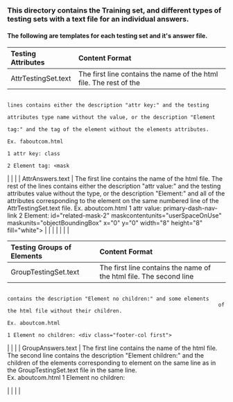 ### This directory contains the Training set, and different types of testing sets with a text file for an individual answers.
#### The following are templates for each testing set and it's answer file.


|Testing Attributes  					                              |Content Format
|:------------------------------------------------------			  |:------------------------------------------------------------------ |
| AttrTestingSet.text					                       	 	  |	The first line contains the name of the html file. The rest of the 
																		lines contains either the description "attr key:" and the testing 
																		attributes type name without the value, or the description "Element 
																		tag:" and the tag of the element without the elements attributes.	
																		Ex.	faboutcom.html
																			1 attr key: class
																			2 Element tag: <mask					                                               			  	     
|							                                          |								                                       |
| AttrAnswers.text          		      		  					  | The first line contains the name of the html file. The rest of the 
																		lines contains either the description "attr value:" and the testing 
																		attributes value without the type, or the description "Element:" 
																		and all of the attributes corresponding to the element on the same 
																		numbered line of the AttrTestingSet.text file. 
																		Ex. aboutcom.html
																			1 attr value: primary-dash-nav-link
																			2 Element: id="related-mask-2" maskcontentunits="userSpaceOnUse" maskunits="objectBoundingBox" x="0" y="0" width="8" height="8" fill="white"> 
                                       																								   		|
|							                                          |								                                       |
|							                                          |								                                       |

|Testing Groups of Elements      					 	              |Content Format
|:------------------------------------------------------			  |:------------------------------------------------------------------ |
| GroupTestingSet.text					                       	 	  |	The first line contains the name of the html file. The second line 
																		contains the description "Element no children:" and some elements 
																		of the html file without their children.
																		Ex. aboutcom.html
																			1 Element no children: <div class="footer-col first">  						                                               			  	     
|							                                          |								                                       |
| GroupAnswers.text          		      		  					  | The first line contains the name of the html file. The second line 
																		contains the description "Element children:" and the children of the 
																		elements corresponding to element on the same line as in the
																	    GroupTestingSet.text file in the same line.    
																	    Ex.	aboutcom.html
																			1 Element no children: <div class="footer-col first">                                   					   												 |
|							                                          |								                                       |
